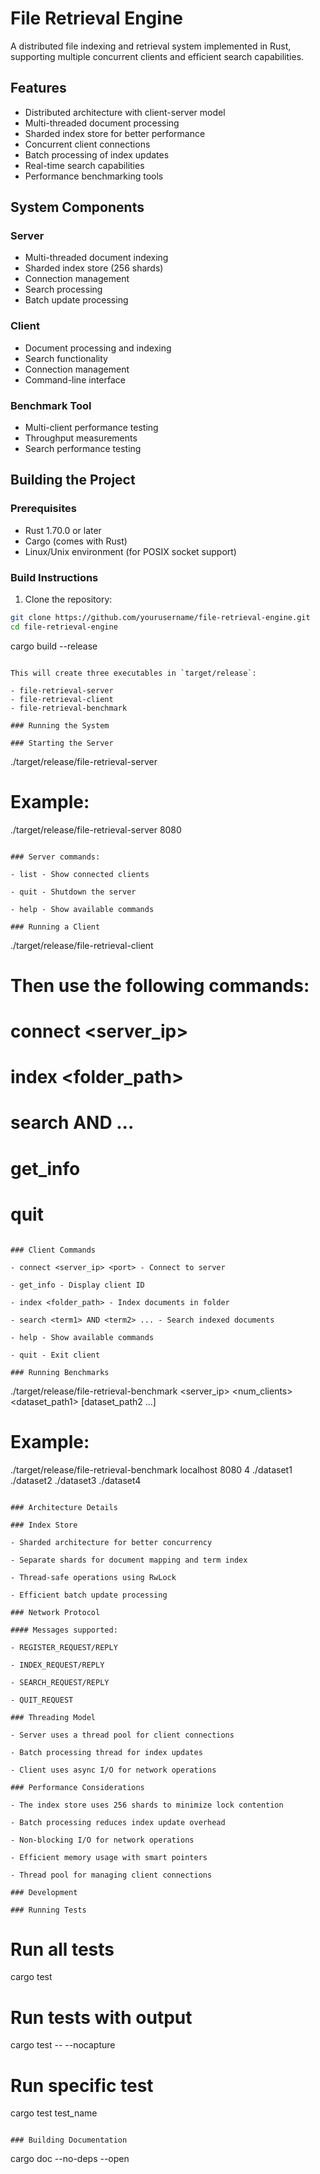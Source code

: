 # File Retrieval Engine

A distributed file indexing and retrieval system implemented in Rust, supporting multiple concurrent clients and efficient search capabilities.

## Features

- Distributed architecture with client-server model
- Multi-threaded document processing
- Sharded index store for better performance
- Concurrent client connections
- Batch processing of index updates
- Real-time search capabilities
- Performance benchmarking tools

## System Components

### Server
- Multi-threaded document indexing
- Sharded index store (256 shards)
- Connection management
- Search processing
- Batch update processing

### Client
- Document processing and indexing
- Search functionality
- Connection management
- Command-line interface

### Benchmark Tool
- Multi-client performance testing
- Throughput measurements
- Search performance testing

## Building the Project

### Prerequisites

- Rust 1.70.0 or later
- Cargo (comes with Rust)
- Linux/Unix environment (for POSIX socket support)

### Build Instructions

1. Clone the repository:
```bash
git clone https://github.com/yourusername/file-retrieval-engine.git
cd file-retrieval-engine

```
cargo build --release
```

This will create three executables in `target/release`:

- file-retrieval-server
- file-retrieval-client
- file-retrieval-benchmark

### Running the System

### Starting the Server
```
./target/release/file-retrieval-server <port>

# Example:
./target/release/file-retrieval-server 8080
```

### Server commands:

- list - Show connected clients

- quit - Shutdown the server

- help - Show available commands

### Running a Client

```
./target/release/file-retrieval-client

# Then use the following commands:
# connect <server_ip> <port>
# index <folder_path>
# search <term1> AND <term2> ...
# get_info
# quit

```

### Client Commands

- connect <server_ip> <port> - Connect to server

- get_info - Display client ID

- index <folder_path> - Index documents in folder

- search <term1> AND <term2> ... - Search indexed documents

- help - Show available commands

- quit - Exit client

### Running Benchmarks

```
./target/release/file-retrieval-benchmark <server_ip> <port> <num_clients> <dataset_path1> [dataset_path2 ...]

# Example:
./target/release/file-retrieval-benchmark localhost 8080 4 ./dataset1 ./dataset2 ./dataset3 ./dataset4
```

### Architecture Details

### Index Store

- Sharded architecture for better concurrency

- Separate shards for document mapping and term index

- Thread-safe operations using RwLock

- Efficient batch update processing

### Network Protocol

#### Messages supported:

- REGISTER_REQUEST/REPLY

- INDEX_REQUEST/REPLY

- SEARCH_REQUEST/REPLY

- QUIT_REQUEST

### Threading Model

- Server uses a thread pool for client connections

- Batch processing thread for index updates

- Client uses async I/O for network operations

### Performance Considerations

- The index store uses 256 shards to minimize lock contention

- Batch processing reduces index update overhead

- Non-blocking I/O for network operations

- Efficient memory usage with smart pointers

- Thread pool for managing client connections

### Development

### Running Tests

```
# Run all tests
cargo test

# Run tests with output
cargo test -- --nocapture

# Run specific test
cargo test test_name
```

### Building Documentation

```
cargo doc --no-deps --open
```


